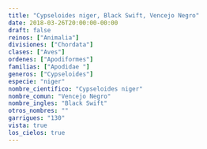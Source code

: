 ```yaml
---
title: "Cypseloides niger, Black Swift, Vencejo Negro"
date: 2018-03-26T20:00:00-00:00
draft: false
reinos: ["Animalia"]
divisiones: ["Chordata"]
clases: ["Aves"]
ordenes: ["Apodiformes"]
familias: ["Apodidae "]
generos: ["Cypseloides"]
especie: "niger"
nombre_cientifico: "Cypseloides niger"
nombre_comun: "Vencejo Negro"
nombre_ingles: "Black Swift"
otros_nombres: ""
garrigues: "130"
vista: true
los_cielos: true
---
```

